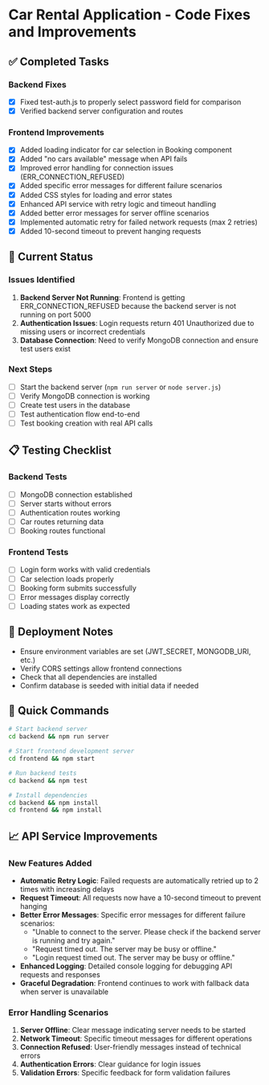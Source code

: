# Car Rental Application - Code Fixes and Improvements

## ✅ Completed Tasks

### Backend Fixes
- [x] Fixed test-auth.js to properly select password field for comparison
- [x] Verified backend server configuration and routes

### Frontend Improvements
- [x] Added loading indicator for car selection in Booking component
- [x] Added "no cars available" message when API fails
- [x] Improved error handling for connection issues (ERR_CONNECTION_REFUSED)
- [x] Added specific error messages for different failure scenarios
- [x] Added CSS styles for loading and error states
- [x] Enhanced API service with retry logic and timeout handling
- [x] Added better error messages for server offline scenarios
- [x] Implemented automatic retry for failed network requests (max 2 retries)
- [x] Added 10-second timeout to prevent hanging requests

## 🔄 Current Status

### Issues Identified
1. **Backend Server Not Running**: Frontend is getting ERR_CONNECTION_REFUSED because the backend server is not running on port 5000
2. **Authentication Issues**: Login requests return 401 Unauthorized due to missing users or incorrect credentials
3. **Database Connection**: Need to verify MongoDB connection and ensure test users exist

### Next Steps
- [ ] Start the backend server (`npm run server` or `node server.js`)
- [ ] Verify MongoDB connection is working
- [ ] Create test users in the database
- [ ] Test authentication flow end-to-end
- [ ] Test booking creation with real API calls

## 📋 Testing Checklist

### Backend Tests
- [ ] MongoDB connection established
- [ ] Server starts without errors
- [ ] Authentication routes working
- [ ] Car routes returning data
- [ ] Booking routes functional

### Frontend Tests
- [ ] Login form works with valid credentials
- [ ] Car selection loads properly
- [ ] Booking form submits successfully
- [ ] Error messages display correctly
- [ ] Loading states work as expected

## 🚀 Deployment Notes

- Ensure environment variables are set (JWT_SECRET, MONGODB_URI, etc.)
- Verify CORS settings allow frontend connections
- Check that all dependencies are installed
- Confirm database is seeded with initial data if needed

## 🔧 Quick Commands

```bash
# Start backend server
cd backend && npm run server

# Start frontend development server
cd frontend && npm start

# Run backend tests
cd backend && npm test

# Install dependencies
cd backend && npm install
cd frontend && npm install
```

## 📈 API Service Improvements

### New Features Added
- **Automatic Retry Logic**: Failed requests are automatically retried up to 2 times with increasing delays
- **Request Timeout**: All requests now have a 10-second timeout to prevent hanging
- **Better Error Messages**: Specific error messages for different failure scenarios:
  - "Unable to connect to the server. Please check if the backend server is running and try again."
  - "Request timed out. The server may be busy or offline."
  - "Login request timed out. The server may be busy or offline."
- **Enhanced Logging**: Detailed console logging for debugging API requests and responses
- **Graceful Degradation**: Frontend continues to work with fallback data when server is unavailable

### Error Handling Scenarios
1. **Server Offline**: Clear message indicating server needs to be started
2. **Network Timeout**: Specific timeout messages for different operations
3. **Connection Refused**: User-friendly messages instead of technical errors
4. **Authentication Errors**: Clear guidance for login issues
5. **Validation Errors**: Specific feedback for form validation failures
